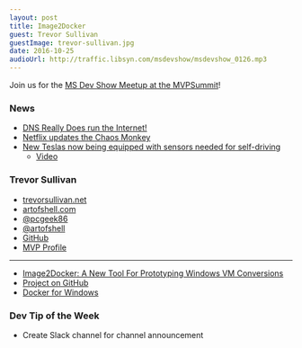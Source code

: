 ```yaml
---
layout: post
title: Image2Docker
guest: Trevor Sullivan
guestImage: trevor-sullivan.jpg
date: 2016-10-25
audioUrl: http://traffic.libsyn.com/msdevshow/msdevshow_0126.mp3
---
```


Join us for the [MS Dev Show Meetup at the MVPSummit](http://msdevshow.com/meetup-at-mvp-summit-2016/)!

### News

 - [DNS Really Does run the Internet!](https://news.ycombinator.com/item?id=12759520)
 - [Netflix updates the Chaos Monkey](http://techblog.netflix.com/2016/10/netflix-chaos-monkey-upgraded.html)
 - [New Teslas now being equipped with sensors needed for self-driving](https://www.tesla.com/blog/all-tesla-cars-being-produced-now-have-full-self-driving-hardware)
   - [Video](https://www.tesla.com/videos/full-self-driving-hardware-all-tesla-cars)

### Trevor Sullivan

 - [trevorsullivan.net](https://trevorsullivan.net/)
 - [artofshell.com](https://artofshell.com/)
 - [@pcgeek86](http://twitter.com/pcgeek86)
 - [@artofshell](http://twitter.com/)
 - [GitHub](https://github.com/pcgeek86)
 - [MVP Profile](https://mvp.microsoft.com/en-us/PublicProfile/5000728)

----------------------------------------------------

 - [Image2Docker: A New Tool For Prototyping Windows VM Conversions](https://blog.docker.com/2016/09/image2docker-prototyping-windows-vm-conversions/)
 - [Project on GitHub](https://github.com/docker/communitytools-image2docker-win)
 - [Docker for Windows](https://docs.docker.com/docker-for-windows/)
 
### Dev Tip of the Week

 - Create Slack channel for channel announcement